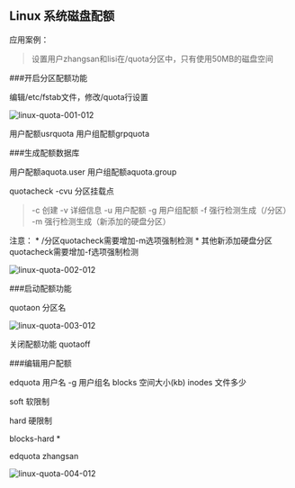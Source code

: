 Linux 系统磁盘配额
------------------

应用案例：

>设置用户zhangsan和lisi在/quota分区中，只有使用50MB的磁盘空间

###开启分区配额功能

编辑/etc/fstab文件，修改/quota行设置 

![linux-quota-001-012][linux-quota-001-012]

用户配额usrquota
用户组配额grpquota

###生成配额数据库

用户配额aquota.user 
用户组配额aquota.group

quotacheck -cvu 分区挂载点

>-c 创建
>-v 详细信息
>-u 用户配额
>-g 用户组配额
>-f 强行检测生成（/分区）
>-m 强行检测生成（新添加的硬盘分区）

注意：
\* /分区quotacheck需要增加-m选项强制检测
\* 其他新添加硬盘分区quotacheck需要增加-f选项强制检测

![linux-quota-002-012][linux-quota-002-012]
 
###启动配额功能

quotaon 分区名  

![linux-quota-003-012][linux-quota-003-012]

关闭配额功能
quotaoff

###编辑用户配额

edquota 用户名
        -g 用户组名
blocks 空间大小(kb)
inodes 文件多少

soft 软限制

hard 硬限制

blocks-hard *

edquota zhangsan 

![linux-quota-004-012][linux-quota-004-012]

[linux-quota-001-012]: /linux/linux-quota-001-012.png
[linux-quota-002-012]: /linux/linux-quota-002-012.png
[linux-quota-003-012]: /linux/linux-quota-003-012.png
[linux-quota-004-012]: /linux/linux-quota-004-012.png
